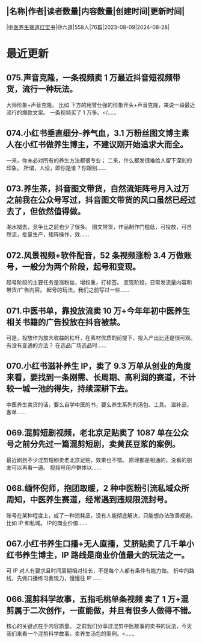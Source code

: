 |名称|作者|读者数量|内容数量|创建时间|更新时间|
---
|[中医养生赛道红宝书](https://xiaobot.net/p/liudaodsp?refer=0b133df9-27dc-423b-8101-639049001c13)|@六道|558人|76篇|2023-08-09|2024-08-28|

# 最近更新
## 075.声音克隆，一条视频卖 1 万最近抖音短视频带货，流行一种玩法。
大师形象+声音克隆。
比如 下方的用曾仕强的形象开头+声音克隆，来说一段最近流行的爆款文案。
一条视频买了 1 万多。</......
## 074.小红书垂直细分-养气血，3.1 万粉丝图文博主素人在小红书做养生博主，不建议刚开始追求大而全。
一来，你未必对所有的养生方法都很专业；
二来，什么都发很难给人留下深刻的印象。
所谓，人设，即你是谁？你跟别......
## 073.养生茶，抖音图文带货，自然流矩阵号月入过万之前我在公众号写过，抖音图文带货的风口虽然已经过去了，但依然值得做。
潮水褪去，竞争比之前也少了很多。
图文带货，作品制作门槛低，可投放，可自然流，批量生产，矩阵操作，效......
## 072.风景视频+软件配音，52 条视频涨粉 3.4 万做账号，一般分为两个阶段，起号和变现。
起号阶段的主要任务是涨粉丝，增权重，打标签。
变现阶段，日常发流量内容和带货/广告内容。
起号的玩法，我们之前写过一些......
## 071.中医书单，靠投放流卖 10 万+今年年初中医养生相关书籍的广告投放在抖音被禁。
可是，投放作为放大收益的杠杆，在素材优质的前提下，投入产出比还是很可观。
有没有变通的方法？
在选品广场选品时......
## 070.小红书滋补养生 IP，卖了 9.3 万单从创业的角度来看，要找到一条刚需、长周期、高利润的赛道，不计较一城一池的得失，持续深耕下去。
中医养生卖货的话，要么自学中医的书，要么养生系列的汤包、工具。
滋补品，客单......
## 069.混剪短剧视频，老北京足贴卖了 1087 单在公众号之前分先过一篇混剪短剧，卖黄芪豆浆的案例。
最近刷到不少混剪短剧卖老北京足贴，效果也不错。
原理都是相通的，没看的朋友可以再看一遍。
视频号用户群体以......
## 068.缅怀倪师，抱团取暖，2 种中医粉引流私域众所周知，中医养生赛道，经常遇到违规限流封号。
账号在某种程度上，成了一种消耗品，没有人能彻底解决，只能想办法改善规避。
比如 IP 和私域。
IP的商业价值......
## 067.小红书养生口播+无人直播，艾脐贴卖了几千单小红书养生博主，IP 路线是商业价值最大的玩法之一。
可 IP 对人有要求且时间周期相对较长，不是每个人都有条件有能力做。
折中的路线，先做口播练习表现力，慢慢往 IP ......
## 066.混剪科学故事，五指毛桃单条视频 卖了 1 万+混剪属于二次创作，一直能做，并且有很多人做得不错。
核心的关键点在于内容质量。
之前我们分享过混剪中医故事的卖书的玩法，今天我们来看一个混剪科学故事，卖养生汤包的案例。<......

